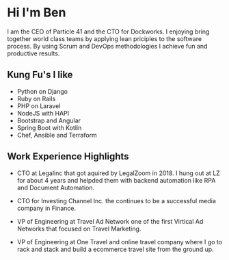 # Hi I'm Ben

I am the CEO of Particle 41 and the CTO for Dockworks. I enjoying bring together world class teams by applying lean priciples to the software process. By using Scrum and DevOps methodologies I achieve fun and productive results.   

## Kung Fu's I like 
- Python on Django
- Ruby on Rails
- PHP on Laravel 
- NodeJS with HAPI
- Bootstrap and Angular
- Spring Boot with Kotlin
- Chef, Ansible and Terraform

## Work Experience Highlights
- CTO at Legalinc that got aquired by LegalZoom in 2018. I hung out at LZ for about 4 years and helpded them with backend automation like RPA and Document Automation.  

- CTO for Investing Channel Inc. the continues to be a successful media company in Finance. 

- VP of Engineering at Travel Ad Network one of the first Virtical Ad Networks that focused on Travel Marketing. 

- VP of Engineering at One Travel and online travel company where I go to rack and stack and build a ecommerce travel site from the ground up. 




